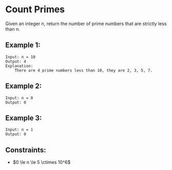 # Count Primes

Given an integer n, return the number of prime numbers that are strictly less  
than n.

 

## Example 1:

    Input: n = 10
    Output: 4
    Explanation: 
        There are 4 prime numbers less than 10, they are 2, 3, 5, 7.

## Example 2:

    Input: n = 0
    Output: 0
    
## Example 3:

    Input: n = 1
    Output: 0
    
 

## Constraints:

* $0 \le n \le 5 \ctimes 10^6$

